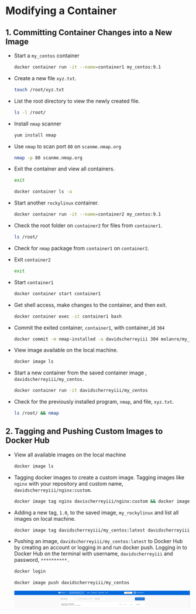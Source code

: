 # Modifying a Container

## 1. Committing Container Changes into a New Image

- Start a `my_centos` container
    
    ```bash
    docker container run -it --name=container1 my_centos:9.1
    ```
    
- Create a new file `xyz.txt`.
    
    ```bash
    touch /root/xyz.txt
    ```
    
- List the root directory to view the newly created file.
    
    ```bash
    ls -l /root/
    ```
    
- Install `nmap` scanner
    
    ```bash
    yum install nmap
    ```
    
- Use `nmap` to scan port `80` on `scanme.nmap.org`
    
    ```bash
    nmap -p 80 scanme.nmap.org
    ```
    
- Exit the container and view all containers.
    
    ```bash
    exit
    ```
    
    ```bash
    docker container ls -a
    ```
    
- Start another `rockylinux` container.
    
    ```bash
    docker container run -it --name=container2 my_centos:9.1
    ```
    
- Check the root folder on `container2` for files from `container1`.
    
    ```bash
    ls /root/
    ```
    
- Check for `nmap` package from `container1` on `container2`.
    
- Exit `container2`
    
    ```bash
    exit
    ```
    
- Start  `container1`
    
    ```bash
    docker container start container1
    ```
    
- Get shell access, make changes to the container, and then exit.
    
    ```bash
    docker container exec -it container1 bash
    ```
    
- Commit the exited container, `container1`, with container_id `304`
    
    ```bash
    docker commit -m nmap-installed -a davidscherreyiii 304 molanre/my_centos
    ```
    
- View image available on the local machine.
    
    ```bash
    docker image ls
    ```
    
- Start a new container from the saved container image , `davidscherreyiii/my_centos`.
    
    ```bash
    docker container run -it davidscherreyiii/my_centos
    ```
    
- Check for the previously installed program, `nmap`, and file, `xyz.txt`.
    
    ```bash
    ls /root/ && nmap
    ```   

## 2. Tagging and Pushing Custom Images to Docker Hub

- View all available images on the local machine
    
    ```bash
    docker image ls
    ```
    
- Tagging docker images to create a custom image. Tagging images like `nginx` with your repository and custom name, `davidscherreyiii/nginx:custom`.
    
    ```bash
    docker image tag nginx davischerreyiii/nginx:custom && docker image ls
    ```
    
- Adding a new tag, `1.0`, to the saved image, `my_rockylinux` and list all images on local machine.
    
    ```bash
    docker image tag davidscherreyiii/my_centos:latest davidscherreyiii/my_centos:1.0 && docker image ls
    ```
    
- Pushing an image, `davidscherreyiii/my_centos:latest` to Docker Hub by creating an account or logging in and run docker push. Logging in to Docker Hub on the terminal with username, `davidscherreyiii` and password, `**********.`
    
    ```bash
    docker login
    ```
    
    ```bash
    docker image push davidscherreyiii/my_centos
    ```
    
    ![Untitled](assets/images/Untitled5.png)

